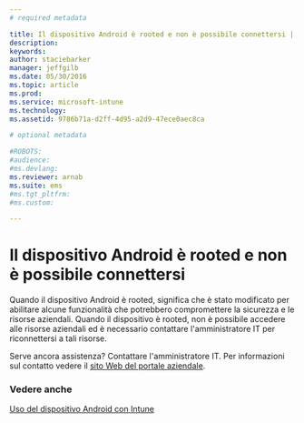 ```yaml
---
# required metadata

title: Il dispositivo Android è rooted e non è possibile connettersi | Microsoft Intune
description:
keywords:
author: staciebarker
manager: jeffgilb
ms.date: 05/30/2016
ms.topic: article
ms.prod:
ms.service: microsoft-intune
ms.technology:
ms.assetid: 9786b71a-d2ff-4d95-a2d9-47ece0aec8ca

# optional metadata

#ROBOTS:
#audience:
#ms.devlang:
ms.reviewer: arnab
ms.suite: ems
#ms.tgt_pltfrm:
#ms.custom:

---
```



# Il dispositivo Android è rooted e non è possibile connettersi

Quando il dispositivo Android è rooted, significa che è stato modificato per abilitare alcune funzionalità che potrebbero compromettere la sicurezza e le risorse aziendali. Quando il dispositivo è rooted, non è possibile accedere alle risorse aziendali ed è necessario contattare l'amministratore IT per riconnettersi a tali risorse.

Serve ancora assistenza? Contattare l'amministratore IT. Per informazioni sul contatto vedere il [sito Web del portale aziendale](http://portal.manage.microsoft.com).

### Vedere anche
[Uso del dispositivo Android con Intune](using-your-android-device-with-intune.md)

<!--HONumber=Jun16_HO2-->


